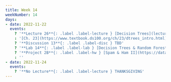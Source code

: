 ```yaml
---
title: Week 14
weekNumber: 14
days:
- date: 2022-11-22
  events:
    ? '**Lecture 26**{: .label .label-lecture } [Decision Trees](lecture/lec26)'
    : '[Ch. 23](https://www.textbook.ds100.org/ch/23/dtrees_intro.html)'
    ? '**Discussion 13**{: .label .label-disc } TBD' 
    ? '**Lab 14**{: .label .label-lab } [Decision Trees & Random Forests](https://data100.datahub.berkeley.edu/hub/user-redirect/git-sync?repo=https://github.com/DS-100/fa22&urlpath=lab/tree/fa22/lab/lab14/lab14.ipynb)'
    ? '**Project 2B**{: .label .label-hw } [Spam & Ham II](https://data100.datahub.berkeley.edu/hub/user-redirect/git-sync?repo=https://github.com/DS-100/fa22&urlpath=lab/tree/fa22/proj/proj2b/proj2b.ipynb)'
    : ''
- date: 2022-11-24
  events:
    ? '**No Lecture**{: .label .label-lecture } THANKSGIVING'
---
```

